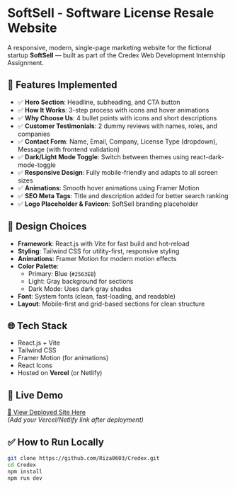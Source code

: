 # SoftSell - Software License Resale Website

A responsive, modern, single-page marketing website for the fictional startup **SoftSell** — built as part of the Credex Web Development Internship Assignment.

## 🚀 Features Implemented
- ✅ **Hero Section**: Headline, subheading, and CTA button
- ✅ **How It Works**: 3-step process with icons and hover animations
- ✅ **Why Choose Us**: 4 bullet points with icons and short descriptions
- ✅ **Customer Testimonials**: 2 dummy reviews with names, roles, and companies
- ✅ **Contact Form**: Name, Email, Company, License Type (dropdown), Message (with frontend validation)
- ✅ **Dark/Light Mode Toggle**: Switch between themes using react-dark-mode-toggle
- ✅ **Responsive Design**: Fully mobile-friendly and adapts to all screen sizes
- ✅ **Animations**: Smooth hover animations using Framer Motion
- ✅ **SEO Meta Tags**: Title and description added for better search ranking
- ✅ **Logo Placeholder & Favicon**: SoftSell branding placeholder

## 🎨 Design Choices
- **Framework**: React.js with Vite for fast build and hot-reload
- **Styling**: Tailwind CSS for utility-first, responsive styling
- **Animations**: Framer Motion for modern motion effects
- **Color Palette**: 
  - Primary: Blue (`#2563EB`)
  - Light: Gray background for sections
  - Dark Mode: Uses dark gray shades
- **Font**: System fonts (clean, fast-loading, and readable)
- **Layout**: Mobile-first and grid-based sections for clean structure

## 🌐 Tech Stack
- React.js + Vite
- Tailwind CSS
- Framer Motion (for animations)
- React Icons
- Hosted on **Vercel** (or Netlify)

## 📄 Live Demo
[🔗 View Deployed Site Here](#)  
*(Add your Vercel/Netlify link after deployment)*

## ✅ How to Run Locally
```bash
git clone https://github.com/Riza0603/Credex.git
cd Credex
npm install
npm run dev
